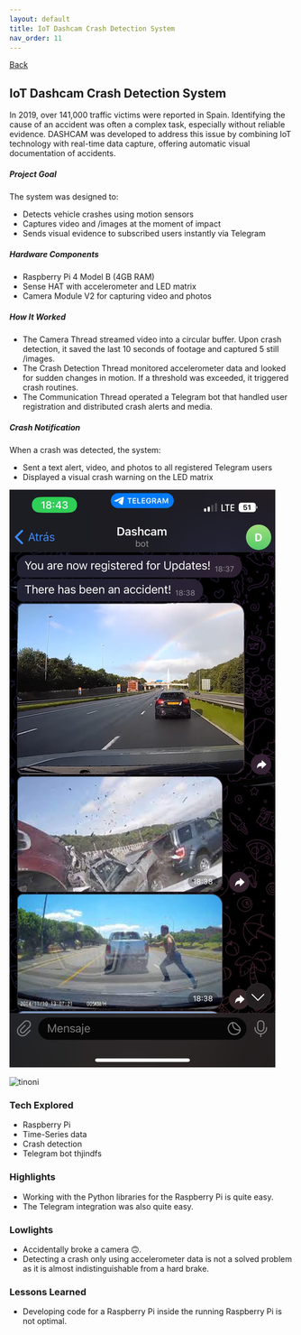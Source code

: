 ```yaml
---
layout: default
title: IoT Dashcam Crash Detection System
nav_order: 11
---
```


[Back](projects.md)

## IoT Dashcam Crash Detection System

In 2019, over 141,000 traffic victims were reported in Spain. Identifying the cause of an accident was often a complex task, especially without reliable evidence. DASHCAM was developed to address this issue by combining IoT technology with real-time data capture, offering automatic visual documentation of accidents.

##### Project Goal

The system was designed to:

- Detects vehicle crashes using motion sensors
- Captures video and /images at the moment of impact
- Sends visual evidence to subscribed users instantly via Telegram

##### Hardware Components

- Raspberry Pi 4 Model B (4GB RAM)
- Sense HAT with accelerometer and LED matrix
- Camera Module V2 for capturing video and photos

##### How It Worked

- The Camera Thread streamed video into a circular buffer. Upon crash detection, it saved the last 10 seconds of footage and captured 5 still /images.
- The Crash Detection Thread monitored accelerometer data and looked for sudden changes in motion. If a threshold was exceeded, it triggered crash routines.
- The Communication Thread operated a Telegram bot that handled user registration and distributed crash alerts and media.

##### Crash Notification

When a crash was detected, the system:

- Sent a text alert, video, and photos to all registered Telegram users
- Displayed a visual crash warning on the LED matrix

![tinonininin](/images/projects/dashcam/tinoninoini.jpeg)

![tinoni](/images/projects/dashcam/tinoni.gif)

### Tech Explored

- Raspberry Pi
- Time-Series data
- Crash detection
- Telegram bot thjindfs

### Highlights

- Working with the Python libraries for the Raspberry Pi is quite easy.
- The Telegram integration was also quite easy.

### Lowlights

- Accidentally broke a camera 🙃.
- Detecting a crash only using accelerometer data is not a solved problem as it is almost indistinguishable from a hard brake.

### Lessons Learned

- Developing code for a Raspberry Pi inside the running Raspberry Pi is not optimal.
